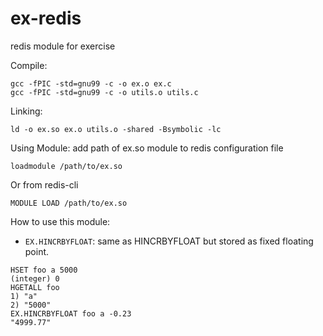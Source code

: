 # ex-redis
redis module for exercise


Compile:
```shell
gcc -fPIC -std=gnu99 -c -o ex.o ex.c
gcc -fPIC -std=gnu99 -c -o utils.o utils.c
```

Linking:
```shell
ld -o ex.so ex.o utils.o -shared -Bsymbolic -lc
```



Using Module:
add path of ex.so module to redis configuration file
```
loadmodule /path/to/ex.so
```

Or from redis-cli

```
MODULE LOAD /path/to/ex.so
```


How to use this module:

* `EX.HINCRBYFLOAT`: same as HINCRBYFLOAT but stored as fixed floating point.

```
HSET foo a 5000
(integer) 0
HGETALL foo
1) "a"
2) "5000"
EX.HINCRBYFLOAT foo a -0.23
"4999.77"
```
